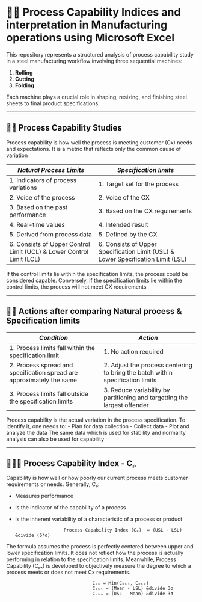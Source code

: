 # 🏊🏻 Process Capability Indices and interpretation in Manufacturing operations using Microsoft Excel
This repository represents a structured analysis of process capability study in a steel manufacturing workflow involving three sequential machines: 

1. **Rolling**
2. **Cutting**
3. **Folding**

Each machine plays a crucial role in shaping, resizing, and finishing steel sheets to final product specifications. 

---

## 🤹🏻 Process Capability Studies
Process capability is how well the process is meeting customer (Cx) needs and expectations. It is a metric that reflects only the common cause of variation

| *Natural Process Limits* | *Specification limits* |
|--------------------------|------------------------|
|1. Indicators of process variations | 1. Target set for the process |
|2. Voice of the process | 2. Voice of the CX |
|3. Based on the past performance | 3. Based on the CX requirements |
|4. Real-time values | 4. Intended result |
|5. Derived from process data | 5. Defined by the CX |
|6. Consists of Upper Control Limit (UCL) & Lower Control Limit (LCL)| 6. Consists of Upper Specification Limit (USL) & Lower Specification Limit (LSL) |
If the control limits lie within the specification limits, the process could be considered capable. Conversely, if the specification limits lie within the control limits, the process will not meet CX requirements

---

## 💪🏼 Actions after comparing Natural process & Specification limits
| *Condition* | *Action*|
|-------------|---------|
|1. Process limits fall within the specification limit |1. No action required|
|2. Process spread and specification spread are approximately the same | 2. Adjust the process centering to bring the batch within specification limits |
|3. Process limits fall outside the specification limits | 3. Reduce variability by partitioning and targetting the largest offender |
Process capability is the actual variation in the process specification. To identify it, one needs to:
    - Plan for data collection
    - Collect data
    - Plot and analyze the data
The same data which is used for stability and normality analysis can also be used for capability

---

## 🙅🏼‍♂️ Process Capability Index - Cₚ
Capability is how well or how poorly our current process meets customer requirements or needs. Generally, Cₚ:
- Measures performance
- Is the indicator of the capability of a process
- Is the inherent variability of a characteristic of a process or product

                        Process Capability Index (Cₚ)  = (USL - LSL) &divide (6*σ)
The formula assumes the process is perfectly centered between upper and lower specification limits. It does not reflect how the process is actually performing in relation to the specification limits. 
Meanwhile, Process Capability (Cₚₖ) is developed to objectively measure the degree to which a process meets or does not meet Cx requirements.

                                    Cₚₖ = Min(Cₚₖₗ, Cₚₖᵤ)
                                    Cₚₖₗ = (Mean - LSL) &divide 3σ
                                    Cₚₖᵤ = (USL - Mean) &divide 3σ



